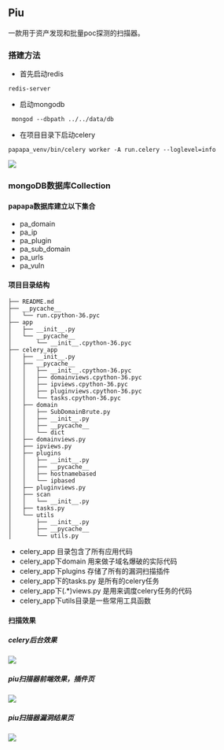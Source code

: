 ## Piu
一款用于资产发现和批量poc探测的扫描器。

### 搭建方法
- 首先启动redis
 
```
redis-server
```

- 启动mongodb

```
 mongod --dbpath ../../data/db
```

- 在项目目录下启动celery

```
papapa_venv/bin/celery worker -A run.celery --loglevel=info
``` 
![](http://tiaogithub.cn-bj.ufileos.com/papapa03.png)

### mongoDB数据库Collection
#### papapa数据库建立以下集合

- pa_domain
- pa_ip
- pa_plugin
- pa_sub_domain
- pa_urls
- pa_vuln

#### 项目目录结构

```
├── README.md
├── __pycache__
│   └── run.cpython-36.pyc
├── app
│   ├── __init__.py
│   └── __pycache__
│       └── __init__.cpython-36.pyc
├── celery_app  
│   ├── __init__.py
│   ├── __pycache__
│   │   ├── __init__.cpython-36.pyc
│   │   ├── domainviews.cpython-36.pyc
│   │   ├── ipviews.cpython-36.pyc
│   │   ├── pluginviews.cpython-36.pyc
│   │   └── tasks.cpython-36.pyc
│   ├── domain
│   │   ├── SubDomainBrute.py
│   │   ├── __init__.py
│   │   ├── __pycache__
│   │   └── dict
│   ├── domainviews.py
│   ├── ipviews.py
│   ├── plugins
│   │   ├── __init__.py
│   │   ├── __pycache__
│   │   ├── hostnamebased
│   │   └── ipbased
│   ├── pluginviews.py
│   ├── scan
│   │   └── __init__.py
│   ├── tasks.py
│   └── utils
│       ├── __init__.py
│       ├── __pycache__
│       └── utils.py
```

- celery_app 目录包含了所有应用代码
- celery_app下domain 用来做子域名爆破的实际代码
- celery_app下plugins 存储了所有的漏洞扫描插件
- celery_app下的tasks.py 是所有的celery任务
- celery_app下(.*)views.py 是用来调度celery任务的代码
- celery_app下utils目录是一些常用工具函数

#### 扫描效果
##### celery后台效果
![](http://tiaogithub.cn-bj.ufileos.com/papapa04.jpg)
##### piu扫描器前端效果，插件页
![](http://tiaogithub.cn-bj.ufileos.com/papapa0000005.jpg)
##### piu扫描器漏洞结果页
![](http://tiaogithub.cn-bj.ufileos.com/papapa06.jpg)







